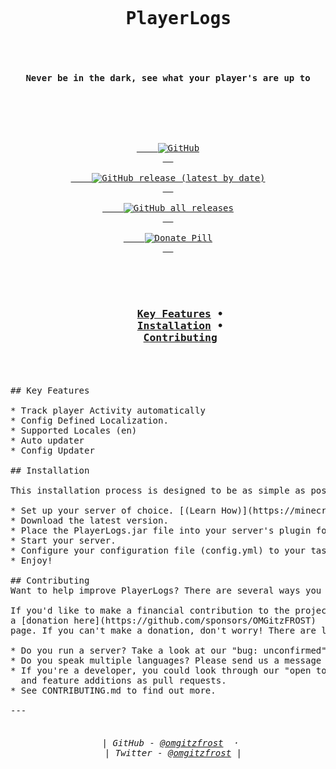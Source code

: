 <pre><br class="Apple-interchange-newline"/>
<h1 align="center">
  PlayerLogs
</h1>

<h4 align="center">Never be in the dark, see what your player's are up to</h4>

<p align="center">
  <a href="https://github.com/OMGitzFROST/PlayerLogs/blob/master/LICENSE.md">
    <img alt="GitHub" src="https://img.shields.io/github/license/OMGitzFROST/PlayerLogs?style=plastic">
  </a>
  <a href="https://github.com/OMGitzFROST/PlayerLogs/releases/latest">
    <img alt="GitHub release (latest by date)" src="https://img.shields.io/github/v/release/OMGitzFROST/PlayerLogs?style=plastic">
  </a>
  <a href="https://github.com/OMGitzFROST/PlayerLogs/releases/latest">
    <img alt="GitHub all releases" src="https://img.shields.io/github/downloads/OMGitzFROST/PlayerLogs/total?style=plastic">
  </a>
  <a href="https://github.com/sponsors/OMGitzFROST">
    <img src="https://img.shields.io/badge/$-donate-brown.svg?style=plastic" alt="Donate Pill">
  </a>
</p>

<h3 align="center">
    <a href="#key-features">Key Features</a> •
    <a href="#installation">Installation</a> •
    <a href="#contributing">Contributing</a>
  </h3>

## Key Features

* Track player Activity automatically
* Config Defined Localization.
* Supported Locales (en)
* Auto updater
* Config Updater

## Installation

This installation process is designed to be as simple as possible, Please make sure your server is not running while you install this plugin as this can cause issues.

* Set up your server of choice. [(Learn How)](https://minecraft.fandom.com/wiki/Tutorials/Setting_up_a_server)
* Download the latest version.
* Place the PlayerLogs.jar file into your server's plugin folder.
* Start your server.
* Configure your configuration file (config.yml) to your taste.
* Enjoy!

## Contributing
Want to help improve PlayerLogs? There are several ways you can support and contribute to the project.

If you'd like to make a financial contribution to the project, you can make
a [donation here](https://github.com/sponsors/OMGitzFROST)
page. If you can't make a donation, don't worry! There are lots of other ways to contribute:

* Do you run a server? Take a look at our "bug: unconfirmed" issues, where you can find issues that need extra testing and investigation.
* Do you speak multiple languages? Please send us a message on twitter for ways to help.
* If you're a developer, you could look through our "open to PR" issues. We're always happy to receive bug fixes 
  and feature additions as pull requests.
* See CONTRIBUTING.md to find out more.

---
<h6 align="center">
  | GitHub - <a href="https://github.com/omgitzfrost">@omgitzfrost</a>  · 
  | Twitter - <a href="https://twitter.com/omgitzfrost">@omgitzfrost</a> |
</h6>

</pre>
